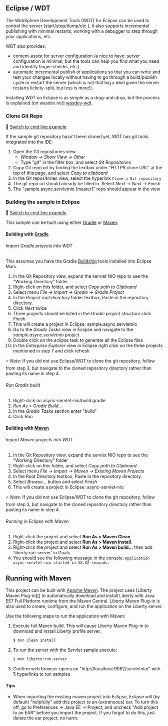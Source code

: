 ## Eclipse / WDT

The WebSphere Development Tools (WDT) for Eclipse can be used to control the server (start/stop/dump/etc.), it also supports incremental publishing with minimal restarts, working with a debugger to step through your applications, etc.

WDT also provides:

* content-assist for server configuration (a nice to have: server configuration is minimal, but the tools can help you find what you need and identify finger-checks, etc.)
* automatic incremental publish of applications so that you can write and test your changes locally without having to go through a build/publish cycle or restart the server (which is not that big a deal given the server restarts lickety-split, but less is more!).

Installing WDT on Eclipse is as simple as a drag-and-drop, but the process is explained [on wasdev.net] [wasdev-wdt].

[wasdev-wdt]: https://developer.ibm.com/wasdev/downloads/liberty-profile-using-eclipse/

### Clone Git Repo
:pushpin: [Switch to cmd line example](/docs/Using-cmd-line.md/#clone-git-repo)

If the sample git repository hasn't been cloned yet, WDT has git tools integrated into the IDE:

1.  Open the Git repositories view
    * *Window -> Show View -> Other*
    * Type "git" in the filter box, and select *Git Repositories*
2.  Copy Git repo url by finding the textbox under "HTTPS clone URL" at the top of this page, and select *Copy to clipboard*
3.  In the Git repositories view, select the hyperlink `Clone a Git repository`
4.  The git repo url should already be filled in.  Select *Next -> Next -> Finish*
5.  The "sample.async.servletnio [master]" repo should appear in the view

### Building the sample in Eclipse
:pushpin: [Switch to cmd line example](/docs/Using-cmd-line.md/#building-the-sample)

This sample can be built using either [Gradle](#building-with-gradle) or [Maven](#building-with-maven).

#### Building with [Gradle](http://gradle.org/)

###### Import Gradle projects into WDT

This assumes you have the Gradle [Buildship](https://projects.eclipse.org/projects/tools.buildship) tools installed into Eclipse Mars.

1. In the Git Repository view, expand the servlet NIO repo to see the "Working Directory" folder
2. Right-click on this folder, and select *Copy path to Clipboard*
3. Select menu *File -> Import -> Gradle -> Gradle Project*
4. In the *Project root directory* folder textbox, Paste in the repository directory.
5. Click *Next* twice
6. Three projects should be listed in the *Gradle project structure* click *Finish*
7. This will create a project in Eclipse: sample.async.servletnio
8. Go to the *Gradle Tasks* view in Eclipse and navigate to the *sample.async.servletnio* project
9. Double click on the *eclipse* task to generate all the Eclipse files
10. In the *Enterprise Explorer* view in Eclipse right click on the three projects mentioned in step 7 and click refresh

:star: *Note:* If you did not use Eclipse/WDT to clone the git repository, follow from step 3, but navigate to the cloned repository directory rather than pasting its name in step 4.

###### Run Gradle build

1. Right-click on async-servlet-nio/build.gradle
2. *Run As > Gradle Build...*
3. In the *Gradle Tasks* section enter "build"
4. Click *Run*

#### Building with [Maven](http://maven.apache.org/)

###### Import Maven projects into WDT

1.  In the Git Repository view, expand the servlet NIO repo to see the "Working Directory" folder
2.  Right-click on this folder, and select *Copy path to Clipboard*
3.  Select menu *File -> Import -> Maven -> Existing Maven Projects*
4.  In the Root Directory textbox, Paste in the repository directory.
5.  Select *Browse...* button and select *Finish* 
6.  This will create a project in Eclipse: async-servlet-nio

:star: *Note:* If you did not use Eclipse/WDT to clone the git repository, follow from step 3, but navigate to the cloned repository directory rather than pasting its name in step 4.

###### Running in Eclipse with Maven

1. Right-click the project and select **Run As > Maven Clean**.
2. Right-click the project and select **Run As > Maven Install**.
3. Right-click the project and select **Run As > Maven build...** then add 'liberty:run-server' in Goals.
4. You should see the following message in the console: `Application async-servlet-nio started in XX.XX seconds.`

## Running with Maven

This project can be built with [Apache Maven](http://maven.apache.org/). The project uses [Liberty Maven Plug-in][] to automatically download and install Liberty with Java EE7 Full Platform runtime from the Maven Central. Liberty Maven Plug-in is also used to create, configure, and run the application on the Liberty server. 

Use the following steps to run the application with Maven:

1. Execute full Maven build. This will cause Liberty Maven Plug-in to download and install Liberty profile server.
    ```bash
    $ mvn clean install
    ```

2. To run the server with the Servlet sample execute:
    ```bash
    $ mvn liberty:run-server
    ```

3. Confirm web browser opens on "http://localhost:9082/servletnio/" with 5 hyperlinks to run samples

#### Tips

* When importing the existing maven project into Eclipse, Eclipse will (by default) "helpfully" add this project to an (extraneous) ear. To turn this off, go to Preferences -> Java EE -> Project, and uncheck "Add project to an EAR" before you import the project. If you forgot to do this, just delete the ear project; no harm.
